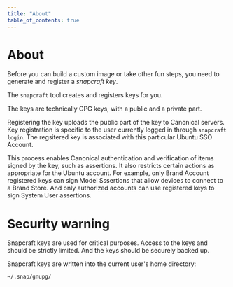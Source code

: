 ```yaml
---
title: "About"
table_of_contents: true
---
```


# About

Before you can build a custom image or take other fun steps, you need to generate and register a *snapcraft key*.

The ```snapcraft``` tool creates and registers keys for you. 

The keys are technically GPG keys, with a public and a private part. 

Registering the key uploads the public part of the key to Canonical servers. Key registration is specific to the user currently logged in through ```snapcraft login```. The regsitered key is associated with this particular Ubuntu SSO Account. 

This process enables Canonical authentication and verification of items signed by the key, such as assertions. It also restricts certain actions as appropriate for the Ubuntu account. For example, only Brand Account registered keys can sign Model Sssertions that allow devices to connect to a Brand Store. And only authorized accounts can use registered keys to sign System User assertions. 


# Security warning

Snapcraft keys are used for critical purposes. Access to the keys and should be strictly limited. And the keys should be securely backed up. 

Snapcraft keys are written into the current user's home directory:

```bash
~/.snap/gnupg/
```
